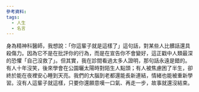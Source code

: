 ```yaml
---
參考資料:
tags:
  - 人生
  - 名言
---
```

身為精神科醫師，我想說：「你這輩子就是這樣了」這句話，對某些人比髒話還具殺傷力。因為它不是在批評你的行為，而是在宣告你不會變好，這正戳中人類最深的恐懼「自己沒救了」。但其實，我在診間看過太多人證明，那句話永遠是錯的。有人十年沒笑，後來學會在公園曬太陽時對陌生人點頭；有人被焦慮困了半生，卻終於能在夜裡安心睡到天亮。我們的大腦到老都還能長新連結，情緒也能被重新學習。沒有人這輩子就這樣，只要你還願意嘆一口氣、再走一步，故事就還沒結束。